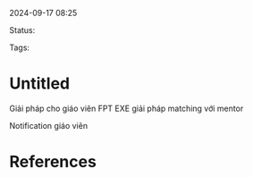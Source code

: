 
2024-09-17 08:25

Status:

Tags:


# Untitled
 Giải pháp cho giáo viên FPT EXE giải pháp matching  với mentor






 Notification giáo viên 



# References





